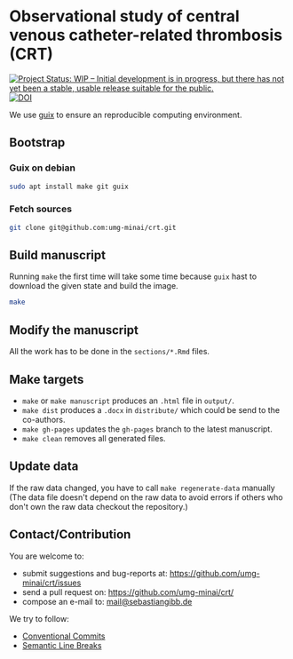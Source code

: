 # Observational study of central venous catheter-related thrombosis (CRT)

[![Project Status: WIP – Initial development is in progress, but there has not yet been a stable, usable release suitable for the public.](https://www.repostatus.org/badges/latest/wip.svg)](https://www.repostatus.org/#wip)
[![DOI](https://zenodo.org/badge/DOI/10.5281/zenodo.10396907.svg)](https://doi.org/10.5281/zenodo.10396907)

We use [guix](https://guix.gnu.org) to ensure an reproducible computing environment.

## Bootstrap

### Guix on debian

```bash
sudo apt install make git guix
```

### Fetch sources

```bash
git clone git@github.com:umg-minai/crt.git
```

## Build manuscript

Running `make` the first time will take some time because
`guix` hast to download the given state and build the image.

```bash
make
```

## Modify the manuscript

All the work has to be done in the `sections/*.Rmd` files.

## Make targets

- `make` or `make manuscript` produces an `.html` file in `output/`.
- `make dist` produces a `.docx` in `distribute/` which could be send to the
  co-authors.
- `make gh-pages` updates the `gh-pages` branch to the latest manuscript.
- `make clean` removes all generated files.

## Update data

If the raw data changed, you have to call `make regenerate-data` manually
(The data file doesn't depend on the raw data to avoid errors if
others who don't own the raw data checkout the repository.)

## Contact/Contribution

You are welcome to:

- submit suggestions and bug-reports at: <https://github.com/umg-minai/crt/issues>
- send a pull request on: <https://github.com/umg-minai/crt/>
- compose an e-mail to: <mail@sebastiangibb.de>

We try to follow:

- [Conventional Commits](https://www.conventionalcommits.org/en/v1.0.0/)
- [Semantic Line Breaks](https://sembr.org/)
